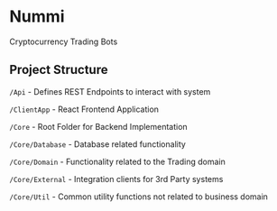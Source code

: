# Nummi
Cryptocurrency Trading Bots

## Project Structure
`/Api` - Defines REST Endpoints to interact with system

`/ClientApp` - React Frontend Application

`/Core` - Root Folder for Backend Implementation

`/Core/Database` - Database related functionality

`/Core/Domain` - Functionality related to the Trading domain

`/Core/External` - Integration clients for 3rd Party systems

`/Core/Util` - Common utility functions not related to business domain
